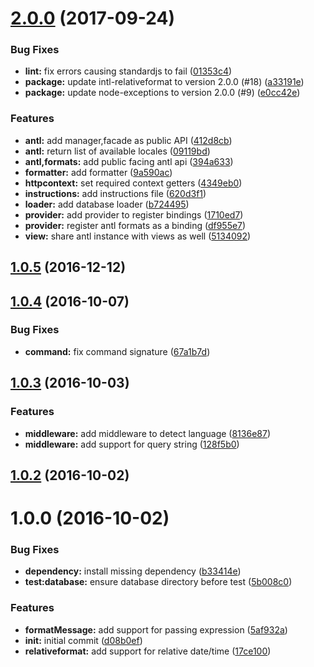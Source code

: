 <a name="2.0.0"></a>
# [2.0.0](https://github.com/adonisjs/adonis-antl/compare/v1.0.5...v2.0.0) (2017-09-24)


### Bug Fixes

* **lint:** fix errors causing standardjs to fail ([01353c4](https://github.com/adonisjs/adonis-antl/commit/01353c4))
* **package:** update intl-relativeformat to version 2.0.0 (#18) ([a33191e](https://github.com/adonisjs/adonis-antl/commit/a33191e))
* **package:** update node-exceptions to version 2.0.0 (#9) ([e0cc42e](https://github.com/adonisjs/adonis-antl/commit/e0cc42e))


### Features

* **antl:** add manager,facade as public API ([412d8cb](https://github.com/adonisjs/adonis-antl/commit/412d8cb))
* **antl:** return list of available locales ([09119bd](https://github.com/adonisjs/adonis-antl/commit/09119bd))
* **antl,formats:** add public facing antl api ([394a633](https://github.com/adonisjs/adonis-antl/commit/394a633))
* **formatter:** add formatter ([9a590ac](https://github.com/adonisjs/adonis-antl/commit/9a590ac))
* **httpcontext:** set required context getters ([4349eb0](https://github.com/adonisjs/adonis-antl/commit/4349eb0))
* **instructions:** add instructions file ([620d3f1](https://github.com/adonisjs/adonis-antl/commit/620d3f1))
* **loader:** add database loader ([b724495](https://github.com/adonisjs/adonis-antl/commit/b724495))
* **provider:** add provider to register bindings ([1710ed7](https://github.com/adonisjs/adonis-antl/commit/1710ed7))
* **provider:** register antl formats as a binding ([df955e7](https://github.com/adonisjs/adonis-antl/commit/df955e7))
* **view:** share antl instance with views as well ([5134092](https://github.com/adonisjs/adonis-antl/commit/5134092))



<a name="1.0.5"></a>
## [1.0.5](https://github.com/adonisjs/adonis-antl/compare/v1.0.4...v1.0.5) (2016-12-12)



<a name="1.0.4"></a>
## [1.0.4](https://github.com/adonisjs/adonis-antl/compare/v1.0.3...v1.0.4) (2016-10-07)


### Bug Fixes

* **command:** fix command signature ([67a1b7d](https://github.com/adonisjs/adonis-antl/commit/67a1b7d))



<a name="1.0.3"></a>
## [1.0.3](https://github.com/adonisjs/adonis-antl/compare/v1.0.2...v1.0.3) (2016-10-03)


### Features

* **middleware:** add middleware to detect language ([8136e87](https://github.com/adonisjs/adonis-antl/commit/8136e87))
* **middleware:** add support for query string ([128f5b0](https://github.com/adonisjs/adonis-antl/commit/128f5b0))



<a name="1.0.2"></a>
## [1.0.2](https://github.com/adonisjs/adonis-antl/compare/v1.0.1...v1.0.2) (2016-10-02)



<a name="1.0.0"></a>
# 1.0.0 (2016-10-02)


### Bug Fixes

* **dependency:** install missing dependency ([b33414e](https://github.com/adonisjs/adonis-antl/commit/b33414e))
* **test:database:** ensure database directory before test ([5b008c0](https://github.com/adonisjs/adonis-antl/commit/5b008c0))


### Features

* **formatMessage:** add support for passing expression ([5af932a](https://github.com/adonisjs/adonis-antl/commit/5af932a))
* **init:** initial commit ([d08b0ef](https://github.com/adonisjs/adonis-antl/commit/d08b0ef))
* **relativeformat:** add support for relative date/time ([17ce100](https://github.com/adonisjs/adonis-antl/commit/17ce100))
